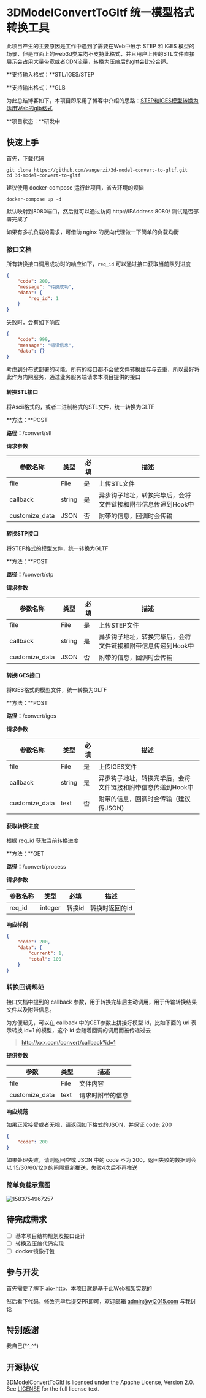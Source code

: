 # 3DModelConvertToGltf 统一模型格式转换工具

此项目产生的主要原因是工作中遇到了需要在Web中展示 STEP 和 IGES 模型的场景，但是市面上的web3d类库均不支持此格式，并且用户上传的STL文件直接展示会占用大量带宽或者CDN流量，转换为压缩后的gltf会比较合适。

**支持输入格式：**STL/IGES/STEP

**支持输出格式：**GLB

为此总结博客如下，本项目即采用了博客中介绍的思路：[STEP和IGES模型转换为适用Web的glb格式](https://blog.wj2015.com/2020/03/08/step%e5%92%8ciges%e6%a8%a1%e5%9e%8b%e8%bd%ac%e6%8d%a2%e4%b8%ba%e9%80%82%e7%94%a8web%e7%9a%84glb%e6%a0%bc%e5%bc%8f/)

**项目状态：**研发中

## 快速上手

首先，下载代码

```shell
git clone https://github.com/wangerzi/3d-model-convert-to-gltf.git
cd 3d-model-convert-to-gltf
```

建议使用 docker-compose 运行此项目，省去环境的烦恼

```shell
docker-compose up -d
```

默认映射到8080端口，然后就可以通过访问 http://IPAddress:8080/ 测试是否部署完成了

如果有多机负载的需求，可借助 nginx 的反向代理做一下简单的负载均衡

### 接口文档

所有转换接口调用成功时的响应如下，`req_id` 可以通过接口获取当前队列进度

```json
{
    "code": 200,
    "message": "转换成功",
    "data": {
        "req_id": 1
    }
}
```

失败时，会有如下响应

```json
{
    "code": 999,
    "message": "错误信息",
    "data": {}
}
```

考虑到分布式部署的可能，所有的接口都不会做文件转换缓存与去重，所以最好将此作为内网服务，通过业务服务端请求本项目提供的接口

#### 转换STL接口

将Ascii格式的，或者二进制格式的STL文件，统一转换为GLTF

**方法：**POST

**路径：**/convert/stl

**请求参数**

| 参数名称       | 类型   | 必填 | 描述                                                         |
| -------------- | ------ | ---- | ------------------------------------------------------------ |
| file           | File   | 是   | 上传STL文件                                                  |
| callback       | string | 是   | 异步钩子地址，转换完毕后，会将文件链接和附带信息传递到Hook中 |
| customize_data | JSON   | 否   | 附带的信息，回调时会传输                                     |

#### 转换STP接口

将STEP格式的模型文件，统一转换为GLTF

**方法：**POST

**路径：**/convert/stp

**请求参数**

| 参数名称       | 类型   | 必填 | 描述                                                         |
| -------------- | ------ | ---- | ------------------------------------------------------------ |
| file           | File   | 是   | 上传STEP文件                                                 |
| callback       | string | 是   | 异步钩子地址，转换完毕后，会将文件链接和附带信息传递到Hook中 |
| customize_data | JSON   | 否   | 附带的信息，回调时会传输                                     |

#### 转换IGES接口

将IGES格式的模型文件，统一转换为GLTF

**方法：**POST

**路径：**/convert/iges

**请求参数**

| 参数名称       | 类型   | 必填 | 描述                                                         |
| -------------- | ------ | ---- | ------------------------------------------------------------ |
| file           | File   | 是   | 上传IGES文件                                                 |
| callback       | string | 是   | 异步钩子地址，转换完毕后，会将文件链接和附带信息传递到Hook中 |
| customize_data | text   | 否   | 附带的信息，回调时会传输（建议传JSON）                       |

#### 获取转换进度

根据 req_id 获取当前转换进度

**方法：**GET

**路径：**/convert/process

**请求参数**

| 参数名称 | 类型    | 必填   | 描述           |
| -------- | ------- | ------ | -------------- |
| req_id   | integer | 转换id | 转换时返回的id |

**响应样例**

```json
{
    "code": 200,
    "data": {
        "current": 1,
        "total": 100
    }
}
```

### 转换回调规范

接口文档中提到的 callback 参数，用于转换完毕后主动调用，用于传输转换结果文件以及附带信息。

为方便起见，可以在 callback 中的GET参数上拼接好模型 id，比如下面的 url 表示转换 id=1 的模型，这个 id 会随着回调的调用而被传递过去

> http://xxx.com/convert/callback?id=1

**提供参数**

| 参数           | 类型 | 描述             |
| -------------- | ---- | ---------------- |
| file           | File | 文件内容         |
| customize_data | text | 请求时附带的信息 |

**响应规范**

如果正常接受或者无视，请返回如下格式的JSON，并保证 code: 200

```json
{
    "code": 200
}
```

如果处理失败，请则返回空或 JSON 中的 code 不为 200，返回失败的数据则会以 15/30/60/120 的间隔重新推送，失败4次后不再推送

### 简单负载示意图

![1583754967257](assets/1583754967257.png)

## 待完成需求

- [ ] 基本项目结构规划及接口设计
- [ ] 转换及压缩代码实现
- [ ] docker镜像打包

## 参与开发

首先需要了解下 [aio-http](https://aiohttp.readthedocs.io/en/stable/)，本项目就是基于此Web框架实现的

然后看下代码，修改完毕后提交PR即可，欢迎邮箱 admin@wj2015.com 与我讨论

## 特别感谢

我自己(\*^_^\*)

## 开源协议

3DModelConvertToGltf is licensed under the Apache License, Version 2.0. See [LICENSE](https://github.com/GitbookIO/gitbook/blob/master/LICENSE) for the full license text.